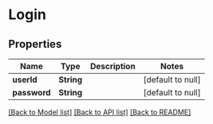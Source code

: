 # Login
## Properties

| Name | Type | Description | Notes |
|------------ | ------------- | ------------- | -------------|
| **userId** | **String** |  | [default to null] |
| **password** | **String** |  | [default to null] |

[[Back to Model list]](../README.md#documentation-for-models) [[Back to API list]](../README.md#documentation-for-api-endpoints) [[Back to README]](../README.md)

